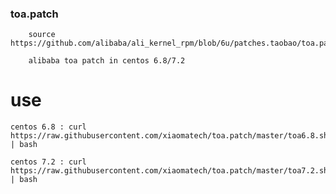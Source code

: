 ### toa.patch
        source https://github.com/alibaba/ali_kernel_rpm/blob/6u/patches.taobao/toa.patch

        alibaba toa patch in centos 6.8/7.2


# use
    centos 6.8 : curl https://raw.githubusercontent.com/xiaomatech/toa.patch/master/toa6.8.sh | bash
    
    centos 7.2 : curl https://raw.githubusercontent.com/xiaomatech/toa.patch/master/toa7.2.sh | bash 

